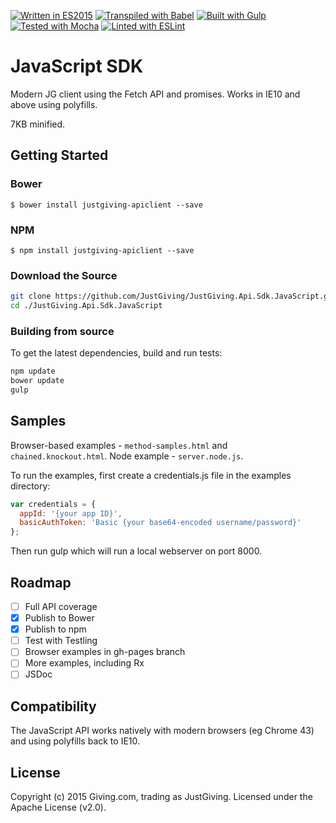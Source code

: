[![Written in ES2015](https://img.shields.io/badge/Written%20in-ES2015-lightgrey.svg)](http://wiki.ecmascript.org/doku.php?id=harmony:specification_drafts)
[![Transpiled with Babel](https://img.shields.io/badge/Transpiled%20with-Babel-yellow.svg)](https://babeljs.io)
[![Built with Gulp](https://img.shields.io/badge/Built%20with-Gulp-orange.svg)](http://gulpjs.com)
[![Tested with Mocha](https://img.shields.io/badge/Tested%20with-Mocha-green.svg)](http://http://mochajs.org/)
[![Linted with ESLint](https://img.shields.io/badge/Linted%20with-ESLint-blue.svg)](http://eslint.org/)

JavaScript SDK
==============

Modern JG client using the Fetch API and promises.
Works in IE10 and above using polyfills.

7KB minified.

Getting Started
---------------

### Bower

```$ bower install justgiving-apiclient --save```

### NPM

```$ npm install justgiving-apiclient --save```

### Download the Source

```bash
git clone https://github.com/JustGiving/JustGiving.Api.Sdk.JavaScript.git
cd ./JustGiving.Api.Sdk.JavaScript
```

### Building from source

To get the latest dependencies, build and run tests:

```bash
npm update
bower update
gulp
```

Samples
-------

Browser-based examples - ```method-samples.html``` and ```chained.knockout.html```.
Node example - ```server.node.js```.

To run the examples, first create a credentials.js file in the examples directory:

```javascript
var credentials = {
  appId: '{your app ID}',
  basicAuthToken: 'Basic {your base64-encoded username/password}'
};
```

Then run gulp which will run a local webserver on port 8000.

Roadmap
-------

- [ ] Full API coverage
- [x] Publish to Bower
- [x] Publish to npm
- [ ] Test with Testling
- [ ] Browser examples in gh-pages branch
- [ ] More examples, including Rx
- [ ] JSDoc

Compatibility
-------------

The JavaScript API works natively with modern browsers (eg Chrome 43) and using polyfills back to IE10.

License
-------

Copyright (c) 2015 Giving.com, trading as JustGiving. Licensed under the Apache License (v2.0).
